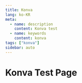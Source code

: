 ```yaml
---
title: Konva
lang: ko-KR
meta:
  - name: description
    content: Konva test
  - name: keywords
    content: konva
tags: ["konva"]
sidebar: auto
---
```


# Konva Test Page

<ClientOnly>
  <KonvaTest />
  <KonvaTest2 />
</ClientOnly>
